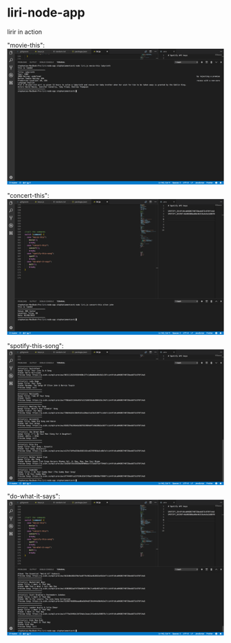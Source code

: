 # liri-node-app

lirir in action 

"movie-this": 
<img src="images/movie-this.png">

"concert-this":
<img src="images/concert-this.png">

"spotify-this-song":
<img src="images/spotify-this-song.png">

"do-what-it-says":
<img src="images/do-what-it-says.png">
 
